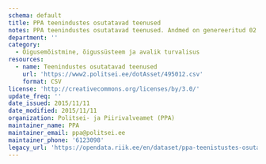 ```yaml
---
schema: default
title: PPA teenindustes osutatavad teenused
notes: PPA teenindustes osutatavad teenused. Andmed on genereeritud 02. nov. 2015 seisuga.
department: ''
category:
  - Õigusemõistmine, õigussüsteem ja avalik turvalisus
resources:
  - name: Teenindustes osutatavad teenused
    url: 'https://www2.politsei.ee/dotAsset/495012.csv'
    format: CSV
license: 'http://creativecommons.org/licenses/by/3.0/'
update_freq: ''
date_issued: 2015/11/11
date_modified: 2015/11/11
organization: Politsei- ja Piirivalveamet (PPA)
maintainer_name: PPA
maintainer_email: ppa@politsei.ee
maintainer_phone: '6123098'
legacy_url: 'https://opendata.riik.ee/en/dataset/ppa-teenistustes-osutatavad-teenused'
---
```

